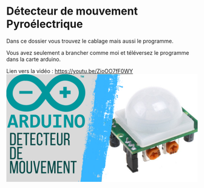 # Détecteur de mouvement Pyroélectrique
Dans ce dossier vous trouvez le cablage mais aussi le programme.

Vous avez seulement a brancher comme moi et téléversez le programme dans la carte arduino.

Lien vers la vidéo : https://youtu.be/ZioOO7fF0WY
![alt text](https://github.com/electrocodeur/pir/blob/main/arduinopir.png?raw=true)
